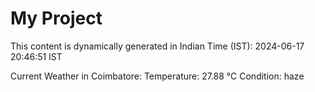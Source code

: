 # My Project

This content is dynamically generated in Indian Time (IST): 2024-06-17 20:46:51 IST


Current Weather in Coimbatore:
Temperature: 27.88 °C
Condition: haze

